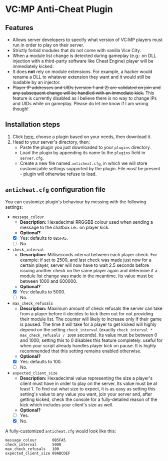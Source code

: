 # VC:MP Anti-Cheat Plugin
## Features
- Allows server developers to specify what version of VC:MP players must run in
order to play on their server.
- Strictly forbid modules that do not come with vanilla Vice City.
- When a module list change is detected during gameplay (e.g.: on DLL injection
with a third-party software like Cheat Engine) player will be immediately
kicked.
- It does **not** rely on module extensions. For example, a hacker would rename
a DLL to whatever extension they want and it would still be loadable by an
injector.
- ~~Player IP addresses and UIDs (version 1 and 2) are validated on join and
any subsequent change will be handled with an immediate kick.~~ This feature is
currently disabled as I believe there is no way to change IPs and UIDs while on
gameplay. Please do let me know if I am wrong though!
## Installation steps
1. Click [here](https://github.com/sfwidde/vcmp-anticheat/releases), choose a
plugin based on your needs, then download it.
2. Head to your server's directory, then:
	- Paste the plugin you just downloaded to your `plugins` directory.
	- Load the plugin by appending its name to the `plugins` field in
	`server.cfg`.
	- Create a new file named `anticheat.cfg`, in which we will store
	customizable settings supported by the plugin. File _must_ be present -
	plugin will otherwise refuse to load.
## `anticheat.cfg` configuration file
You can customize plugin's behaviour by messing with the following settings:
- `message_colour`
	- **Description:** Hexadecimal RRGGBB colour used when sending a message to
	the chatbox i.e.: on player kick.
	- **Optional?**
	- [x] Yes: defaults to `0B5FA5`.
	- [ ] No.
- `check_interval`
	- **Description:** Milliseconds interval between each player check. For
	example: if set to 2500, and last check was made just now for a certain
	player, server will now have to wait 2.5 seconds before issuing another
	check on the same player again and determine if a module list change was
	made in the meantime. Its value must be between 1000 and 600000.
	- **Optional?**
	- [x] Yes: defaults to 5000.
	- [ ] No.
- `max_check_refusals`
	- **Description:** Maximum amount of check refusals the server can take
	from a player before it decides to kick them out for not providing their
	module list. The counter will likely to increase only if their game is
	paused. The time it will take for a player to get kicked will highly depend
	on the setting `check_interval` (exactly
	`check_interval * max_check_refusals / 1000` seconds). Its value must be
	between 0 and 1000; setting this to 0 disables this feature completely:
	useful for when your script already handles player kick on pause. It is
	highly recommended that this setting remains enabled otherwise.
	- **Optional?**
	- [x] Yes: defaults to 100.
	- [ ] No.
- `expected_client_size`
	- **Description:** Hexadecimal value representing the size a player's
	client must have in order to play on the server. Its value must be at
	least 1. To find out what size to expect, it is as easy as setting this
	setting's value to any value you want, join your server and, after getting
	kicked, check the console for a fully-detailed reason of the kick which
	includes your client's size as well.
	- **Optional?**
	- [ ] Yes.
	- [x] No.

A fully-customized `anticheat.cfg` would look like this:
```
message_colour       0B5FA5
check_interval       5000
max_check_refusals   100
expected_client_size 09ABCDEF
```